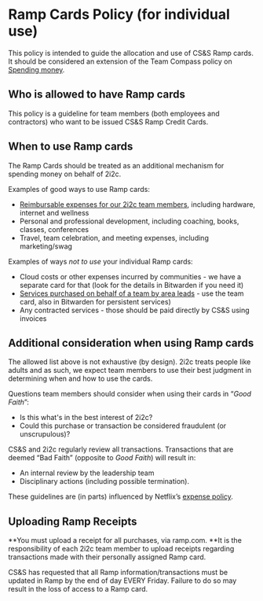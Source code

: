 # Ramp Cards Policy (for individual use)

This policy is intended to guide the allocation and use of CS&S Ramp cards. It should be considered an extension of the Team Compass policy on [Spending money](spending-money).

## Who is allowed to have Ramp cards

This policy is a guideline for team members (both employees and contractors) who want to be issued CS&S Ramp Credit Cards.

## When to use Ramp cards

The Ramp Cards should be treated as an additional mechanism for spending money on behalf of 2i2c.

Examples of good ways to use Ramp cards:

-   [Reimbursable expenses for our 2i2c team members](https://compass.2i2c.org/people/compensation/#list-of-additional-reimbursable-expenses-for-our-2i2c-team-members), including hardware, internet and wellness
-   Personal and professional development, including coaching, books, classes, conferences
-   Travel, team celebration, and meeting expenses, including marketing/swag

Examples of ways _not to use_ your individual Ramp cards:

-   Cloud costs or other expenses incurred by communities - we have a separate card for that (look for the details in Bitwarden if you need it)
-   [Services purchased on behalf of a team by area leads](spending-money) - use the team card, also in Bitwarden for persistent services)
-   Any contracted services - those should be paid directly by CS&S using invoices

## Additional consideration when using Ramp cards

The allowed list above is not exhaustive (by design). 2i2c treats people like adults and as such, we expect team members to use their best judgment in determining when and how to use the cards.

Questions team members should consider when using their cards in “_Good Faith_”:

-   Is this what's in the best interest of 2i2c?
-   Could this purchase or transaction be considered fraudulent (or unscrupulous)?

CS&S and 2i2c regularly review all transactions. Transactions that are deemed “Bad Faith” (opposite to _Good Faith_) will result in:

-   An internal review by the leadership team
-   Disciplinary actions (including possible termination).

These guidelines are (in parts) influenced by Netflix’s [expense policy](https://blog.pleo.io/en/netflix-doesnt-have-an-expense-policy-does-your-company-really-need-one).

## Uploading Ramp Receipts

**You must upload a receipt for all purchases, via ramp.com. **It is the responsibility of each 2i2c team member to upload receipts regarding transactions made with their personally assigned Ramp card.

CS&S has requested that all Ramp information/transactions must be updated in Ramp by the end of day EVERY Friday. Failure to do so may result in the loss of access to a Ramp card.
